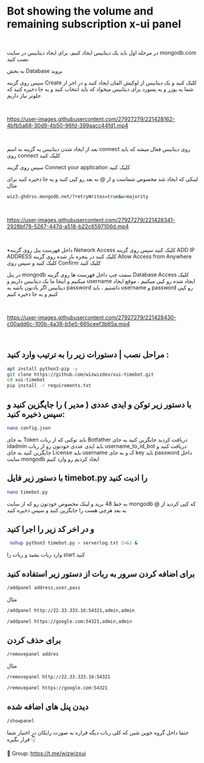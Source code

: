 # Bot showing the volume and remaining subscription x-ui panel

<br>

 در مرحله اول باید یک دیتابیس ایجاد کنیم، برای ایجاد دیتابیس در سایت mongodb.com نصب کنید 

به بخش Database بروید

سپس روی گزینه Create کلیک کنید و یک دیتابیس از لوکیش المان ایجاد کنید و در اخر از شما یه یوزر و یه پسورد برای دیتابیس میخواد که باید انتخاب کنید و یه جا ذخیره کنید که جلوتر نیاز داریم


<br>

https://user-images.githubusercontent.com/27927279/221428162-4bfb5a68-30d9-4b50-96fd-399aacc44fd1.mp4

<br>

بعد از ایجاد شدن دیتابیس یه گزینه به اسم connect روی دیتابیس فعال میشه که باید روی connect کلیک کنید 

سپس روی گزینه Connect your application کلیک کنید

لینکی که ایجاد شد مخصوص شماست و از @ به بعد رو کپی کنید و یه جا ذخیره کنید برای مثال 
```sh
wiz3.ghdrss.mongodb.net/?retryWrites=true&w=majority
```

<br>

https://user-images.githubusercontent.com/27927279/221428341-2928bf78-5267-447d-a518-b22c6597106d.mp4

<br>

▪️داخل فهرست پنل روی گزینه Network Access کلیک کنید سپس روی گزینه   ADD IP ADDRESS کلیک کنید در پنجره باز شده روی گزینه  Allow Access from Anywhere کلیک کنید و سپس روی Confirm کلیک کنید

 در پنل mongodb سمت چپ داخل فهرست ها روی گزینه Database Access کلیک میکنیم و اینجا ما یک دیتابیس داریم و username ایجاد شده رو کپی میکنیم ، موقع ایجاد دیتابیس اگر یادتون باشه یه password داشتیم ، باید username و password رو کپی کنیم و یه جا ذخیره کنیم
 
<br>

https://user-images.githubusercontent.com/27927279/221428430-c00add6c-100b-4a38-b5e5-665ceef3b65a.mp4

<br>

## مراحل نصب | دستورات زیر را به ترتیب وارد کنید :


```sh
apt install python3-pip -y
git clone https://github.com/wizwizdev/xui-timebot.git
cd xui-timebot
pip install -r requirements.txt
```

## با دستور زیر توکن و ایدی عددی ( مدیر ) را جایگزین کنید و سپس ذخیره کنید: 

```sh
nano config.json
```

به جای Token باید توکنی که از ربات Botfather دریافت کردید جایگزین کنید
به جای idadmin باید ایدی عددی خودتون رو از ربات  username_to_id_bot دریافت کنید و جایگزین کنید
به جای License باید username ک و به جای key باید password داخل سایت mongodb ایجاد کردیم رو وارد کنیم 


## با دستور زیر فایل timebot.py را ادیت کنید

```sh
nano timebot.py
```

به خط 48 برید و لینک مخصوص خودتون رو که از سایت mongodb که کپی کردید از @ به بعد هرچی هست را جایگزین کنید و سپس ذخیره کنید


## و در اخر کد زیر را اجرا کنید 

```sh
 nohup python3 timebot.py > serverlog.txt 2>&1 &
```

وارد ربات بشید و ربات را  start کنید 

## برای اضافه کردن سرور به ربات از دستور زیر استفاده کنید

```sh
/addpanel address,user,pass
```
مثال
```sh
/addpanel http://22.33.333.16:54321,admin,admin
```
```sh
/addpanel https://google.com:54321,admin,admin
```

## برای حذف کردن
```sh
/removepanel addres
```
مثال
```sh
/removepanel http://22.33.333.16:54321
```
```sh
/removepanel https://google.com:54321
```

## دیدن پنل های اضافه شده
```sh
/showpanel
```

حتما داخل گروه جوین شین که کلی ربات دیگه قراره به صورت رایکان در اختیار شما قرار بگیره 👇

💎 Group: https://t.me/wizwizxui 
